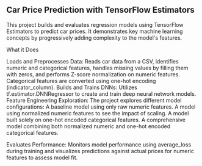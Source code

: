 Car Price Prediction with TensorFlow Estimators
-------------------------------------------------------------------------------------------------------------------------------------------------------------------------------------------------------------------------------------------------------------------------
This project builds and evaluates regression models using TensorFlow Estimators to predict car prices. It demonstrates key machine learning concepts by progressively adding complexity to the model's features.


What it Does 

Loads and Preprocesses Data: Reads car data from a CSV, identifies numeric and categorical features, handles missing values by filling them with zeros, and performs Z-score normalization on numeric features. Categorical features are converted using one-hot encoding (indicator_column).
Builds and Trains DNNs: Utilizes tf.estimator.DNNRegressor to create and train deep neural network models.
Feature Engineering Exploration: The project explores different model configurations:
A baseline model using only raw numeric features.
A model using normalized numeric features to see the impact of scaling.
A model built solely on one-hot encoded categorical features.
A comprehensive model combining both normalized numeric and one-hot encoded categorical features.

Evaluates Performance: Monitors model performance using average_loss during training and visualizes predictions against actual prices for numeric features to assess model fit.
